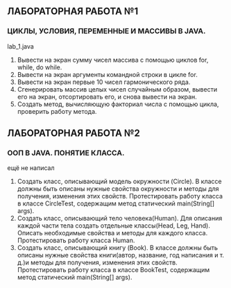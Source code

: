 ## ЛАБОРАТОРНАЯ РАБОТА №1
### ЦИКЛЫ, УСЛОВИЯ, ПЕРЕМЕННЫЕ И МАССИВЫ В JAVA.
lab_1.java
1. Вывести на экран сумму чисел массива с помощью циклов for,
while, do while.
2. Вывести на экран аргументы командной строки в цикле for.
3. Вывести на экран первые 10 чисел гармонического ряда.
4. Сгенерировать массив целых чисел случайным образом, вывести
его на экран, отсортировать его, и снова вывести на экран.
5. Создать метод, вычисляющую факториал числа с помощью
цикла, проверить работу метода.

## ЛАБОРАТОРНАЯ РАБОТА №2
### ООП В JAVA. ПОНЯТИЕ КЛАССА.
ещё не написал
1. Создать класс, описывающий модель окружности (Circle). В классе
должны быть описаны нужные свойства окружности и методы для
получения, изменения этих свойств. Протестировать работу класса в
классе CircleTest, содержащим метод статический main(String[] args).
2. Создать класс, описывающий тело человека(Human). Для описания
каждой части тела создать отдельные классы(Head, Leg, Hand).
Описать необходимые свойства и методы для каждого класса.
Протестировать работу класса Human.
3. Создать класс, описывающий книгу (Book). В классе должны быть
описаны нужные свойства книги(автор, название, год написания и т.
д.)и методы для получения, изменения этих свойств. Протестировать
работу класса в классе BookTest, содержащим метод статический
main(String[] args).
